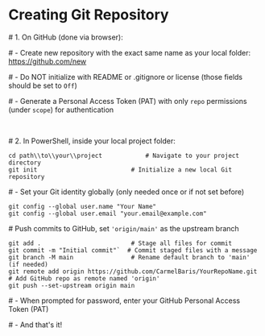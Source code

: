 ﻿# Creating Git Repository

\# 1. On GitHub (done via browser):

\# - Create new repository with the exact same name as your local folder: https://github.com/new

\# - Do NOT initialize with README or .gitignore or license (those fields should be set to `Off`)

\# - Generate a Personal Access Token (PAT) with only `repo` permissions (under `scope`) for authentication


&nbsp;
&nbsp;

\# 2. In PowerShell, inside your local project folder:

```
cd path\\to\\your\\project            # Navigate to your project directory
git init                          # Initialize a new local Git repository
```


\# - Set your Git identity globally (only needed once or if not set before)

```
git config --global user.name "Your Name"
git config --global user.email "your.email@example.com"
```


\# Push commits to GitHub, set `'origin/main'` as the upstream branch

```
git add .                         # Stage all files for commit
git commit -m "Initial commit"`  # Commit staged files with a message
git branch -M main                # Rename default branch to 'main' (if needed)
git remote add origin https://github.com/CarmelBaris/YourRepoName.git # Add GitHub repo as remote named 'origin'
git push --set-upstream origin main
```

\# - When prompted for password, enter your GitHub Personal Access Token (PAT)

\# - And that's it! 

